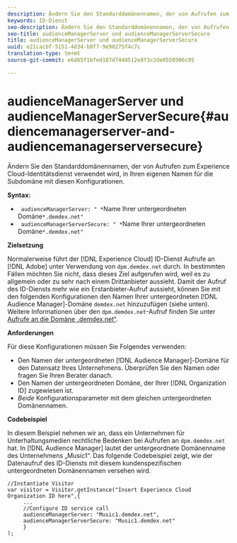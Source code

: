 ```yaml
---
description: Ändern Sie den Standarddomänennamen, der von Aufrufen zum Experience Cloud-Identitätsdienst verwendet wird, in Ihren eigenen Namen für die Subdomäne mit diesen Konfigurationen.
keywords: ID-Dienst
seo-description: Ändern Sie den Standarddomänennamen, der von Aufrufen zum Experience Cloud-Identitätsdienst verwendet wird, in Ihren eigenen Namen für die Subdomäne mit diesen Konfigurationen.
seo-title: audienceManagerServer und audienceManagerServerSecure
title: audienceManagerServer und audienceManagerServerSecure
uuid: e21cacbf-5151-4d34-b0f7-9e90275f4c7c
translation-type: tm+mt
source-git-commit: e6d65f1bfed187d7440512e8f3c2de0550506c95

---
```



# audienceManagerServer und audienceManagerServerSecure{#audiencemanagerserver-and-audiencemanagerserversecure}

Ändern Sie den Standarddomänennamen, der von Aufrufen zum Experience Cloud-Identitätsdienst verwendet wird, in Ihren eigenen Namen für die Subdomäne mit diesen Konfigurationen.

**Syntax:**

* ` audienceManagerServer: " *`Name Ihrer untergeordneten Domäne`*.demdex.net"`
* ` audienceManagerServerSecure: " *`Name Ihrer untergeordneten Domäne`*.demdex.net"`

**Zielsetzung**

Normalerweise führt der [!DNL Experience Cloud] ID-Dienst Aufrufe an [!DNL Adobe] unter Verwendung von `dpm.demdex.net` durch. In bestimmten Fällen möchten Sie nicht, dass dieses Ziel aufgerufen wird, weil es zu allgemein oder zu sehr nach einem Drittanbieter aussieht. Damit der Aufruf des ID-Diensts mehr wie ein Erstanbieter-Aufruf aussieht, können Sie mit den folgenden Konfigurationen den Namen Ihrer untergeordneten [!DNL Audience Manager]-Domäne `demdex.net` hinzuzufügen (siehe unten). Weitere Informationen über den `dpm.demdex.net`-Aufruf finden Sie unter [Aufrufe an die Domäne „demdex.net“](https://marketing.adobe.com/resources/help/en_US/aam/demdex-calls.html).

**Anforderungen**

Für diese Konfigurationen müssen Sie Folgendes verwenden:

* Den Namen der untergeordneten [!DNL Audience Manager]-Domäne für den Datensatz Ihres Unternehmens. Überprüfen Sie den Namen oder fragen Sie Ihren Berater danach.
* Den Namen der untergeordneten Domäne, der Ihrer [!DNL Organization ID] zugewiesen ist.
* *Beide* Konfigurationsparameter mit dem gleichen untergeordneten Domänennamen.

**Codebeispiel**

In diesem Beispiel nehmen wir an, dass ein Unternehmen für Unterhaltungsmedien rechtliche Bedenken bei Aufrufen an `dpm.demdex.net` hat. In [!DNL Audience Manager] lautet der untergeordnete Domänenname des Unternehmens „Music1“. Das folgende Codebeispiel zeigt, wie der Datenaufruf des ID-Diensts mit diesem kundenspezifischen untergeordneten Domänennamen versehen wird.

```
//Instantiate Visitor 
var visitor = Visitor.getInstance("Insert Experience Cloud Organization ID here",{ 
     ... 
     //Configure ID service call 
     audienceManagerServer: "Music1.demdex.net", 
     audienceManagerServerSecure: "Music1.demdex.net" 
     } 
);
```

